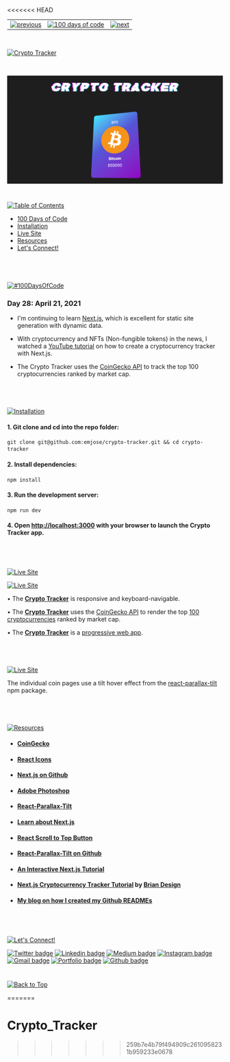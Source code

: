 <<<<<<< HEAD
<p id="header"><p>

<table><tr>
<td> <a href="https://github.com/emjose/news-site/#header"><img src="https://res.cloudinary.com/dn1e07eul/image/upload/v1659330996/Readme%20Headers/header-left_ctkix5.png" alt="previous" style="width: 200px;"/></a> </td>
<td> <a href="https://github.com/emjose/one-hundred/#header"><img src="https://res.cloudinary.com/dn1e07eul/image/upload/v1659330606/Readme%20Headers/header-center_bkbdbt.png" alt="100 days of code" style="width: 580px;"/></a> </td>
<td> <a href="https://github.com/emjose/global-metrics-app#header"><img src="https://res.cloudinary.com/dn1e07eul/image/upload/v1659330646/Readme%20Headers/header-right_eftaz9.png" alt="next" style="width: 200px;"/></a> </td>
</tr></table>

<!-- hello world -->
<br>

<p id="project-title"><p>

<a href=#table-of-contents>![Crypto Tracker](https://res.cloudinary.com/dn1e07eul/image/upload/v1659385855/Readme%20Headers/inter-028-crypto-tracker_ksgqt3.png)</a>

<br>

<a href="https://crypto-tracker-zeta.vercel.app/">![Crypto Tracker](Assets/preview-028-crypto-tracker.png)</a>

#

<p id="table-of-contents"><p>

<a href=#table-of-contents>![Table of Contents](https://res.cloudinary.com/dn1e07eul/image/upload/v1659241355/Readme%20Headers/inter-toc_euxbbw.png)</a>

-   [100 Days of Code](#100days)
-   [Installation](#installation)
-   [Live Site](#live-site)
-   [Resources](#resources)
-   [Let's Connect!](#lets-connect)

<br>

#

<p id="100days"><p>

<a href=#100days>![#100DaysOfCode](https://res.cloudinary.com/dn1e07eul/image/upload/v1659389776/Readme%20Headers/inter-100hash_kjpgmt.png)</a>

### Day 28: April 21, 2021

-   I'm continuing to learn <a href="https://nextjs.org/">Next.js</a>, which is excellent for static site generation with dynamic data.

-   With cryptocurrency and NFTs (Non-fungible tokens) in the news, I watched a <a href="https://youtu.be/Kff_KRvpxj4">YouTube tutorial</a> on how to create a cryptocurrency tracker with Next.js.
-   The Crypto Tracker uses the <a href="https://www.coingecko.com/en">CoinGecko API</a> to track the top 100 cryptocurrencies ranked by market cap.

<br>

#

<p id="installation"><p>

<a href=#installation>![Installation](https://res.cloudinary.com/dn1e07eul/image/upload/v1659389842/Readme%20Headers/inter-installation_j9ixlq.png)</a>

#### 1. Git clone and cd into the repo folder:

```console
git clone git@github.com:emjose/crypto-tracker.git && cd crypto-tracker
```

#### 2. Install dependencies:

```console
npm install
```

#### 3. Run the development server:

```console
npm run dev
```

#### 4. Open [http://localhost:3000](http://localhost:3000) with your browser to launch the Crypto Tracker app.

<br>

#

<p id="live-site"><p>

<a href="https://crypto-tracker-zeta.vercel.app/">![Live Site](https://res.cloudinary.com/dn1e07eul/image/upload/v1659389947/Readme%20Headers/inter-live-site_ngkqcf.png)</a>

<a href="https://crypto-tracker-zeta.vercel.app/">![Live Site](Assets/028-crypto-a.gif)</a>

• The **[Crypto Tracker](https://crypto-tracker-zeta.vercel.app/)** is responsive and keyboard-navigable.

• The **[Crypto Tracker](https://crypto-tracker-zeta.vercel.app/)** uses the <a href="https://www.coingecko.com/en">CoinGecko API</a> to render the top <a href="https://www.coingecko.com/en">100 cryptocurrencies</a> ranked by market cap.

• The **[Crypto Tracker](https://crypto-tracker-zeta.vercel.app/)** is a [progressive web app](https://developer.mozilla.org/en-US/docs/Web/Progressive_web_apps).

#

<br>

<a href="https://crypto-tracker-zeta.vercel.app/">![Live Site](Assets/028-crypto-b.gif)</a>

The individual coin pages use a tilt hover effect from the <a href="https://www.npmjs.com/package/react-parallax-tilt">react-parallax-tilt</a> npm package.

<br>

#

<p id="resources"><p>

<a href=#resources>![Resources](https://res.cloudinary.com/dn1e07eul/image/upload/v1659314247/Readme%20Headers/inter-resources_ncevbw.png)</a>

-   #### [CoinGecko](https://www.coingecko.com/en)

-   #### [React Icons](https://react-icons.github.io/react-icons)

-   #### [Next.js on Github](https://github.com/vercel/next.js/)

-   #### [Adobe Photoshop](https://www.adobe.com/products/photoshop.html)

-   #### [React-Parallax-Tilt](https://www.npmjs.com/package/react-parallax-tilt)

-   #### [Learn about Next.js](https://nextjs.org/docs)

-   #### [React Scroll to Top Button](https://www.geeksforgeeks.org/how-to-create-a-scroll-to-top-button-in-react-js/)

-   #### [React-Parallax-Tilt on Github](https://github.com/mkosir/react-parallax-tilt)

-   #### [An Interactive Next.js Tutorial](https://nextjs.org/learn)

-   #### [Next.js Cryptocurrency Tracker Tutorial](https://youtu.be/Kff_KRvpxj4) by [Brian Design](https://www.youtube.com/channel/UCsKsymTY_4BYR-wytLjex7A)

-   #### [My blog on how I created my Github READMEs](https://emmanueljose.medium.com/readme-a-makeover-story-b9c7be37a6de?sk=7ae6623d365409d875753e4604e42ffd)

<br>

#

<p id="lets-connect"><p>

<a href=#lets-connect>![Let's Connect!](https://res.cloudinary.com/dn1e07eul/image/upload/v1659314257/Readme%20Headers/inter-lets-connect_bv3kcd.png)</a>

<p><a href="https://twitter.com/Emmanuel_Labor"><img src="https://img.shields.io/badge/twitter-%231DA1F2.svg?&style=for-the-badge&logo=twitter&logoColor=white" height=30 width=90 alt="Twitter badge"></a> <a href="https://www.linkedin.com/in/emmanuelpjose/"><img src="https://img.shields.io/badge/linkedin-%230064e7.svg?&style=for-the-badge&logo=linkedin&logoColor=white" height=30 width=90 alt="Linkedin badge"></a> <a href="https://emmanueljose.medium.com/"><img src="https://img.shields.io/badge/medium-%238700f5.svg?&style=for-the-badge&logo=medium&logoColor=white" height=30 width=90 alt="Medium badge"></a> <a href="https://www.instagram.com/emmanuel_jose/"><img src="https://img.shields.io/badge/instagram-%23ff0077.svg?&style=for-the-badge&logo=instagram&logoColor=white" height=30 width=90 alt="Instagram badge"></a> <a href="mailto:emjose@gmail.com"><img src="https://img.shields.io/badge/gmail-%23fd1745.svg?&style=for-the-badge&logo=gmail&logoColor=white" height=30 width=90 alt="Gmail badge"></a> <a href="https://www.emmanuel-jose.com/"><img src="https://img.shields.io/badge/portfolio-%23FF0000.svg?&style=for-the-badge&logoColor=white" height=30 width=90 alt="Portfolio badge"></a> <a href="https://github.com/emjose"><img src="https://img.shields.io/badge/github-%23ff8e44.svg?&style=for-the-badge&logo=github&logoColor=white" height=30 width=90 alt="Github badge"></a></p>

#

<a href=#header>![Back to Top](https://res.cloudinary.com/dn1e07eul/image/upload/v1659314281/Readme%20Headers/inter-congrats_m4p3ck.png)</a>

<!-- This is a [Next.js](https://nextjs.org/) project bootstrapped with [`create-next-app`](https://github.com/vercel/next.js/tree/canary/packages/create-next-app).

## Getting Started

First, run the development server:

```bash
npm run dev
# or
yarn dev
```

Open [http://localhost:3000](http://localhost:3000) with your browser to see the result.

You can start editing the page by modifying `pages/index.js`. The page auto-updates as you edit the file.

[API routes](https://nextjs.org/docs/api-routes/introduction) can be accessed on [http://localhost:3000/api/hello](http://localhost:3000/api/hello). This endpoint can be edited in `pages/api/hello.js`.

The `pages/api` directory is mapped to `/api/*`. Files in this directory are treated as [API routes](https://nextjs.org/docs/api-routes/introduction) instead of React pages.

## Learn More

To learn more about Next.js, take a look at the following resources:

- [Next.js Documentation](https://nextjs.org/docs) - learn about Next.js features and API.
- [Learn Next.js](https://nextjs.org/learn) - an interactive Next.js tutorial.

You can check out [the Next.js GitHub repository](https://github.com/vercel/next.js/) - your feedback and contributions are welcome!

## Deploy on Vercel

The easiest way to deploy your Next.js app is to use the [Vercel Platform](https://vercel.com/new?utm_medium=default-template&filter=next.js&utm_source=create-next-app&utm_campaign=create-next-app-readme) from the creators of Next.js.

Check out our [Next.js deployment documentation](https://nextjs.org/docs/deployment) for more details. -->
=======
# Crypto_Tracker
>>>>>>> 259b7e4b79f494909c2610958231b959233e0678
